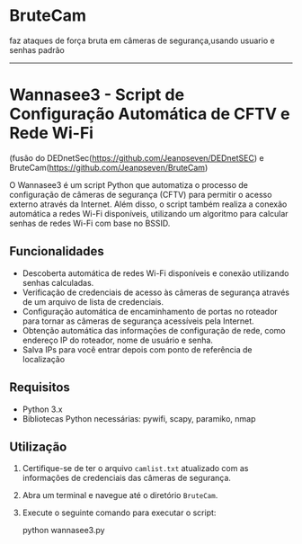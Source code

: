 # BruteCam
faz ataques de força bruta em câmeras de segurança,usando usuario e senhas padrão

________________________________________
# Wannasee3 - Script de Configuração Automática de CFTV e Rede Wi-Fi 
(fusão do DEDnetSec(https://github.com/Jeanpseven/DEDnetSEC) e BruteCam(https://github.com/Jeanpseven/BruteCam)

O Wannasee3 é um script Python que automatiza o processo de configuração de câmeras de segurança (CFTV) para permitir o acesso externo através da Internet. Além disso, o script também realiza a conexão automática a redes Wi-Fi disponíveis, utilizando um algoritmo para calcular senhas de redes Wi-Fi com base no BSSID.

## Funcionalidades

- Descoberta automática de redes Wi-Fi disponíveis e conexão utilizando senhas calculadas.
- Verificação de credenciais de acesso às câmeras de segurança através de um arquivo de lista de credenciais.
- Configuração automática de encaminhamento de portas no roteador para tornar as câmeras de segurança acessíveis pela Internet.
- Obtenção automática das informações de configuração de rede, como endereço IP do roteador, nome de usuário e senha.
- Salva IPs para você entrar depois com ponto de referência de localização

## Requisitos

- Python 3.x
- Bibliotecas Python necessárias: pywifi, scapy, paramiko, nmap

## Utilização

1. Certifique-se de ter o arquivo `camlist.txt` atualizado com as informações de credenciais das câmeras de segurança.
2. Abra um terminal e navegue até o diretório `BruteCam`.
3. Execute o seguinte comando para executar o script:

   python wannasee3.py
